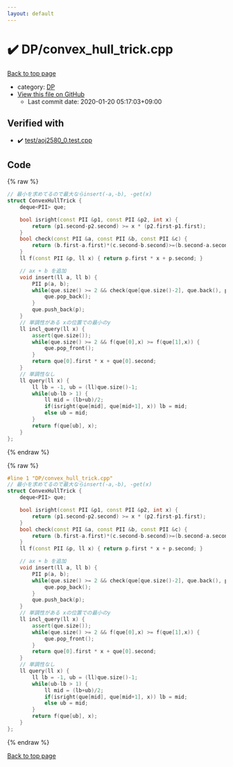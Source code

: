 ```yaml
---
layout: default
---
```


<!-- mathjax config similar to math.stackexchange -->
<script type="text/javascript" async
  src="https://cdnjs.cloudflare.com/ajax/libs/mathjax/2.7.5/MathJax.js?config=TeX-MML-AM_CHTML">
</script>
<script type="text/x-mathjax-config">
  MathJax.Hub.Config({
    TeX: { equationNumbers: { autoNumber: "AMS" }},
    tex2jax: {
      inlineMath: [ ['$','$'] ],
      processEscapes: true
    },
    "HTML-CSS": { matchFontHeight: false },
    displayAlign: "left",
    displayIndent: "2em"
  });
</script>

<script type="text/javascript" src="https://cdnjs.cloudflare.com/ajax/libs/jquery/3.4.1/jquery.min.js"></script>
<script src="https://cdn.jsdelivr.net/npm/jquery-balloon-js@1.1.2/jquery.balloon.min.js" integrity="sha256-ZEYs9VrgAeNuPvs15E39OsyOJaIkXEEt10fzxJ20+2I=" crossorigin="anonymous"></script>
<script type="text/javascript" src="../../assets/js/copy-button.js"></script>
<link rel="stylesheet" href="../../assets/css/copy-button.css" />


# :heavy_check_mark: DP/convex_hull_trick.cpp

<a href="../../index.html">Back to top page</a>

* category: <a href="../../index.html#e2fca8135c2fadca093abd79a6b1c0d2">DP</a>
* <a href="{{ site.github.repository_url }}/blob/master/DP/convex_hull_trick.cpp">View this file on GitHub</a>
    - Last commit date: 2020-01-20 05:17:03+09:00




## Verified with

* :heavy_check_mark: <a href="../../verify/test/aoj2580_0.test.cpp.html">test/aoj2580_0.test.cpp</a>


## Code

<a id="unbundled"></a>
{% raw %}
```cpp
// 最小を求めてるので最大ならinsert(-a,-b), -get(x)
struct ConvexHullTrick {
    deque<PII> que;

    bool isright(const PII &p1, const PII &p2, int x) {
        return (p1.second-p2.second) >= x * (p2.first-p1.first);
    }
    bool check(const PII &a, const PII &b, const PII &c) {
        return (b.first-a.first)*(c.second-b.second)>=(b.second-a.second)*(c.first-b.first);
    }
    ll f(const PII &p, ll x) { return p.first * x + p.second; }

    // ax + b を追加
    void insert(ll a, ll b) {
        PII p(a, b);
        while(que.size() >= 2 && check(que[que.size()-2], que.back(), p)) {
            que.pop_back();
        }
        que.push_back(p);
    }
    // 単調性がある xの位置での最小のy
    ll incl_query(ll x) {
        assert(que.size());
        while(que.size() >= 2 && f(que[0],x) >= f(que[1],x)) {
            que.pop_front();
        }
        return que[0].first * x + que[0].second;
    }
    // 単調性なし
    ll query(ll x) {
        ll lb = -1, ub = (ll)que.size()-1;
        while(ub-lb > 1) {
            ll mid = (lb+ub)/2;
            if(isright(que[mid], que[mid+1], x)) lb = mid;
            else ub = mid;
        }
        return f(que[ub], x);
    }
};
```
{% endraw %}

<a id="bundled"></a>
{% raw %}
```cpp
#line 1 "DP/convex_hull_trick.cpp"
// 最小を求めてるので最大ならinsert(-a,-b), -get(x)
struct ConvexHullTrick {
    deque<PII> que;

    bool isright(const PII &p1, const PII &p2, int x) {
        return (p1.second-p2.second) >= x * (p2.first-p1.first);
    }
    bool check(const PII &a, const PII &b, const PII &c) {
        return (b.first-a.first)*(c.second-b.second)>=(b.second-a.second)*(c.first-b.first);
    }
    ll f(const PII &p, ll x) { return p.first * x + p.second; }

    // ax + b を追加
    void insert(ll a, ll b) {
        PII p(a, b);
        while(que.size() >= 2 && check(que[que.size()-2], que.back(), p)) {
            que.pop_back();
        }
        que.push_back(p);
    }
    // 単調性がある xの位置での最小のy
    ll incl_query(ll x) {
        assert(que.size());
        while(que.size() >= 2 && f(que[0],x) >= f(que[1],x)) {
            que.pop_front();
        }
        return que[0].first * x + que[0].second;
    }
    // 単調性なし
    ll query(ll x) {
        ll lb = -1, ub = (ll)que.size()-1;
        while(ub-lb > 1) {
            ll mid = (lb+ub)/2;
            if(isright(que[mid], que[mid+1], x)) lb = mid;
            else ub = mid;
        }
        return f(que[ub], x);
    }
};

```
{% endraw %}

<a href="../../index.html">Back to top page</a>

